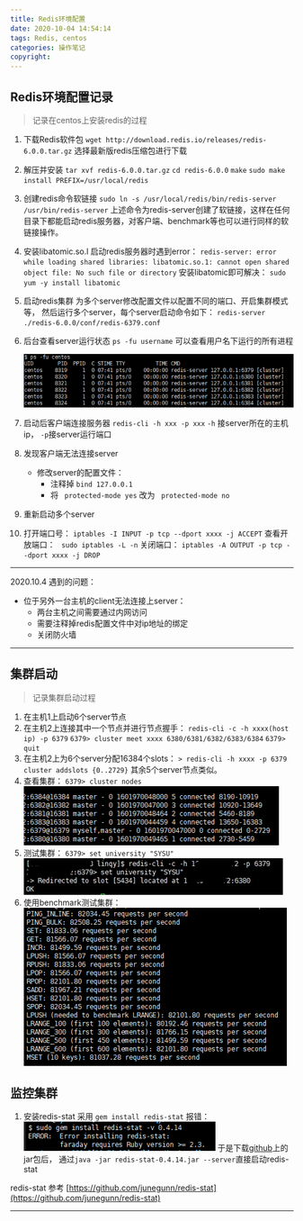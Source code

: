 ```yaml
---
title: Redis环境配置
date: 2020-10-04 14:54:14
tags: Redis, centos
categories: 操作笔记
copyright:
---
```


## Redis环境配置记录

> 记录在centos上安装redis的过程


1. 下载Redis软件包
   ` wget http://download.redis.io/releases/redis-6.0.0.tar.gz `
   选择最新版redis压缩包进行下载

2. 解压并安装
   ` tar xvf redis-6.0.0.tar.gz `
   ` cd redis-6.0.0 `
   ` make `
   ` sudo make install PREFIX=/usr/local/redis `

3. 创建redis命令软链接
   ` sudo ln -s /usr/local/redis/bin/redis-server /usr/bin/redis-server `
   上述命令为redis-server创建了软链接，这样在任何目录下都能启动redis服务器，对客户端、benchmark等也可以进行同样的软链接操作。

4. 安装libatomic.so.l
   启动redis服务器时遇到error：
   ` redis-server: error while loading shared libraries: libatomic.so.1: cannot open shared object file: No such file or directory `
   安装libatomic即可解决：
   ` sudo yum -y install libatomic `

5. 启动redis集群
   为多个server修改配置文件以配置不同的端口、开启集群模式等，
   然后运行多个server，每个server启动命令如下：
   ` redis-server ./redis-6.0.0/conf/redis-6379.conf `

6. 后台查看server运行状态
   ` ps -fu username ` 可以查看用户名下运行的所有进程

   ![](./Redis环境配置/ps-result.png)

7. 启动后客户端连接服务器
   ` redis-cli -h xxx -p xxx `
   ` -h ` 接server所在的主机ip， ` -p `接server运行端口

8. 发现客户端无法连接server
   - 修改server的配置文件：
     - 注释掉 `bind 127.0.0.1` 
     - 将 ` protected-mode yes` 改为 ` protected-mode no`

9. 重新启动多个server

10. 打开端口号：
    ` iptables -I INPUT -p tcp --dport xxxx -j ACCEPT `
    查看开放端口：
    `  sudo iptables -L -n `
    关闭端口：
    ` iptables -A OUTPUT -p tcp --dport xxxx -j DROP `

----
2020.10.4 遇到的问题：

- 位于另外一台主机的client无法连接上server：
  - 两台主机之间需要通过内网访问
  - 需要注释掉redis配置文件中对ip地址的绑定
  - 关闭防火墙
-----

## 集群启动

> 记录集群启动过程

1. 在主机1上启动6个server节点
2. 在主机2上连接其中一个节点并进行节点握手：
   ` redis-cli -c -h xxxx(host ip) -p 6379 `
   ` 6379> cluster meet xxxx 6380/6381/6382/6383/6384 `
   ` 6379> quit `
3. 在主机2上为6个server分配16384个slots：
   ` > redis-cli -h xxxx -p 6379 cluster addslots {0..2729} `
   其余5个server节点类似。
4. 查看集群：
   ` 6379> cluster nodes `
   ![](./Redis环境配置/cluster-nodes.png)
5. 测试集群：
   ` 6379> set university "SYSU" `
   ![](./Redis环境配置/test-set.jpg)
6. 使用benchmark测试集群：
   ![](./Redis环境配置/test-benchmark.png)

## 监控集群

1. 安装redis-stat
   采用 ` gem install redis-stat ` 报错：
   ![](./Redis环境配置/gem-redisstat-error.png)
   于是下载[github](https://github.com/junegunn/redis-stat/releases)上的jar包后，
   通过` java -jar redis-stat-0.4.14.jar --server `直接启动redis-stat

redis-stat 参考 [https://github.com/junegunn/redis-stat](https://github.com/junegunn/redis-stat)

----
